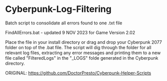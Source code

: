 # Cyberpunk-Log-Filtering
Batch script to consolidate all errors found to one .txt file

FindAllErrors.bat - updated 9 NOV 2023 for Game Version 2.02

Place the file in your install directory or drag and drop your Cyberpunk 2077 folder on top of the .bat file.
The script will dig through the folder for all relevant log files, extracting any error messages and printing them to a new file called "FilteredLogs" in the "_LOGS" folde generated in the Cyberpunk directory.

ORIGINAL: https://github.com/DoctorPresto/Cyberpunk-Helper-Scripts
